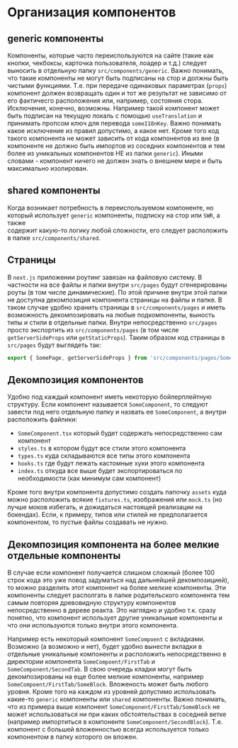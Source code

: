 # Организация компонентов

## generic компоненты

Компоненты, которые часто переиспользуются на сайте (такие как кнопки, чекбоксы,
карточка пользователя, лоадер и т.д.) следует выносить в отдельную папку
`src/components/generic`. Важно понимать, что такие компоненты не могут быть
подписаны на стор и должны быть чистыми функциями. Т.е. при передаче
одинаковых параметрах (`props`) компонент должен возвращать один и тот же
результат не зависимо от его фактичесго расположения или, например, состояния
стора. Исключения, конечно, возможны. Например такой компонент может быть
подписан на текущую локаль с помощью `useTranslation` и принимать пропсом
ключ для перевода `someI18nKey`. Важно понимать какое исключение из правил
допустимо, а какое нет. Кроме того код такого компонента не может зависить
от кода компонентов из вне (в компоненте не должно быть импортов из соседних
компонентов и тем более из уникальных компонентов НЕ из папки `generic`).
Иными словами - компонент ничего не должен знать о внешнем мире и быть
максимально изолирован.

## shared компоненты

Когда возникает потребность в переиспользуемом компоненте, но который
использует `generic` компоненты, подписку на стор или `SWR`, а также  
содержит какую-то логику любой сложности, его следует расположить  
в папке `src/components/shared`.

## Страницы

В `next.js` приложении роутинг завязан на файловую систему. В частности на все
файлы и папки внутри `src/pages` будут сгенерированы роуты (в том числе
динамические). По этой причине внутри этой папки не доступна декомпозиция
компонента страницы на файлы и папке. В таком случае удобно хранить страницы
в `src/components/pages` и иметь возможность декомпозировать на любые
подкомпоненты, выность типы и стили в отдельные папки. Внутри непосредственно
`src/pages` просто экспортить из `src/components/pages`
(в том числе `getServerSideProps` или `getStaticProps`). Таким образом
код страницы в `src/pages` будут выглядеть так:

```ts
export { SomePage, getServerSideProps } from 'src/components/pages/SomePage'
```

## Декомпозиция компонентов

Удобно под каждый компонент иметь некоторую бойлерплейтную структуру.
Если компонент называется `SomeComponent`, то следуют завести под него
отдельную папку и назвать ее `SomeComponent`, а внутри расположить файлики:

- `SomeComponent.tsx` который будет содержать непосредственно сам компонент
- `styles.ts` в котором будут все стили этого компонента
- `types.ts` куда складываются все типы этого компонента
- `hooks.ts` где будут лежать кастомные хуки этого компонента
- `index.ts` откуда все выше будет экспортироваться по необходимости (как
  минимум сам компонент)

Кроме того внутри компонента допустимо создать папочку `assets` куда можно
расположить всякие `fixtures.ts`, изображения или `mock.ts` (но лучше моков
избегать, и дожидаться настоящей реализации на бокендах).
Если, к примеру, типов или стилей не предполагается компонентом, то пустые
файлы создавать не нужно.

## Декомпозиция компонента на более мелкие отдельные компоненты

В случае если компонент получается слишком сложный (более 100 строк кода это
уже повод задуматься над дальнейшей декомпозицией), то можно разделить этот
компонент на более мелкие компоненты. Эти компоненты следует располгать в папке
родительского компонента тем самым повторяя древовидную структуру компонентов
непосредственно в дереве реакта. Это наглядно и удобно т.к. сразу понятно, что
компонент использует другие уникальные компоненты и что они используются только
внутри этого компонента.

Например есть некоторый компонент `SomeCompoent` с вкладками.
Возможно (а возможно и нет), будет удобно вынести вкладки в отдельные уникальные
компоненты и расположить непосредственно в директории компонента
`SomeCompoent/FirstTab` и `SomeComponent/SecondTab`. В свою очередь кладки
могут быть декомпозированы на еще более мелкие компоненты, например
`SomeCompoent/FirstTab/SomeBlock`. Вложеность может быть любого уровня.
Кроме того на каждом из уровней допустимо использовать какие-то `generic`
компоненты или `shared` компоненты. Важно понимать, что из примера выше
компонент `SomeComponent/FirstTab/SomeBlock` не может использоваться ни при
каких обстоятельствах в соседней ветке (например импортиться в
компоненте `SomeComponent/SecondBlock`). Т.е. компонент с большей вложенностью
всегда используется только компонентом в папку которого он вложен.
